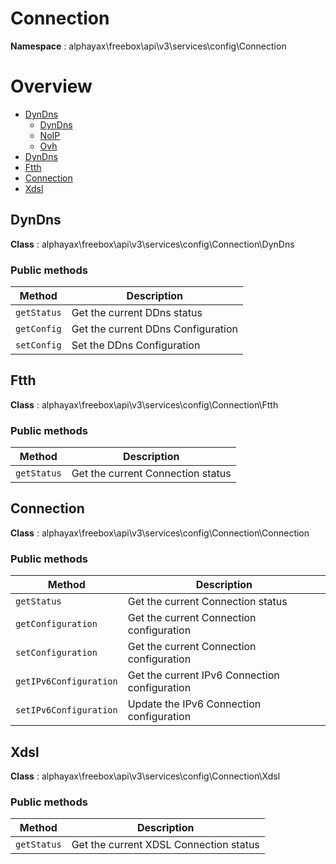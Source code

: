 # Connection

**Namespace**  : alphayax\freebox\api\v3\services\config\Connection

# Overview

- [DynDns](./DynDns/DynDns.md)
    - [DynDns](DynDns/DynDns.md#DynDns)
    - [NoIP](DynDns/DynDns.md#NoIP)
    - [Ovh](DynDns/DynDns.md#Ovh)
- [DynDns](Connection.md#DynDns)
- [Ftth](Connection.md#Ftth)
- [Connection](Connection.md#Connection)
- [Xdsl](Connection.md#Xdsl)


<a name="DynDns"></a>
## DynDns

**Class**  : alphayax\freebox\api\v3\services\config\Connection\DynDns

### Public methods

| Method | Description |
|---|---|
| `getStatus` | Get the current DDns status | 
| `getConfig` | Get the current DDns Configuration | 
| `setConfig` | Set the DDns Configuration | 

<a name="Ftth"></a>
## Ftth

**Class**  : alphayax\freebox\api\v3\services\config\Connection\Ftth

### Public methods

| Method | Description |
|---|---|
| `getStatus` | Get the current Connection status | 

<a name="Connection"></a>
## Connection

**Class**  : alphayax\freebox\api\v3\services\config\Connection\Connection

### Public methods

| Method | Description |
|---|---|
| `getStatus` | Get the current Connection status | 
| `getConfiguration` | Get the current Connection configuration | 
| `setConfiguration` | Get the current Connection configuration | 
| `getIPv6Configuration` | Get the current IPv6 Connection configuration | 
| `setIPv6Configuration` | Update the IPv6 Connection configuration | 

<a name="Xdsl"></a>
## Xdsl

**Class**  : alphayax\freebox\api\v3\services\config\Connection\Xdsl

### Public methods

| Method | Description |
|---|---|
| `getStatus` | Get the current XDSL Connection status | 
